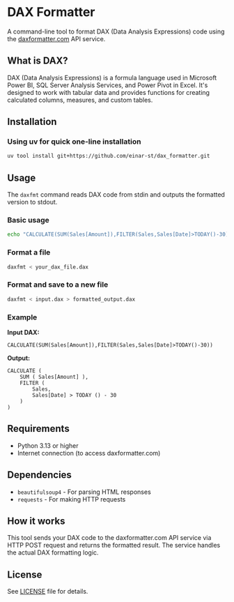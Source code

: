 # DAX Formatter

A command-line tool to format DAX (Data Analysis Expressions) code using the [daxformatter.com](https://www.daxformatter.com) API service.

## What is DAX?

DAX (Data Analysis Expressions) is a formula language used in Microsoft Power BI, SQL Server Analysis Services, and Power Pivot in Excel. It's designed to work with tabular data and provides functions for creating calculated columns, measures, and custom tables.

## Installation

### Using uv for quick one-line installation
```bash
uv tool install git+https://github.com/einar-st/dax_formatter.git
```

## Usage

The `daxfmt` command reads DAX code from stdin and outputs the formatted version to stdout.

### Basic usage

```bash
echo "CALCULATE(SUM(Sales[Amount]),FILTER(Sales,Sales[Date]>TODAY()-30))" | daxfmt
```

### Format a file

```bash
daxfmt < your_dax_file.dax
```

### Format and save to a new file

```bash
daxfmt < input.dax > formatted_output.dax
```

### Example

**Input DAX:**
```
CALCULATE(SUM(Sales[Amount]),FILTER(Sales,Sales[Date]>TODAY()-30))
```

**Output:**
```
CALCULATE (
    SUM ( Sales[Amount] ),
    FILTER (
        Sales,
        Sales[Date] > TODAY () - 30
    )
)
```

## Requirements

- Python 3.13 or higher
- Internet connection (to access daxformatter.com)

## Dependencies

- `beautifulsoup4` - For parsing HTML responses
- `requests` - For making HTTP requests

## How it works

This tool sends your DAX code to the daxformatter.com API service via HTTP POST request and returns the formatted result. The service handles the actual DAX formatting logic.

## License

See [LICENSE](LICENSE) file for details.
